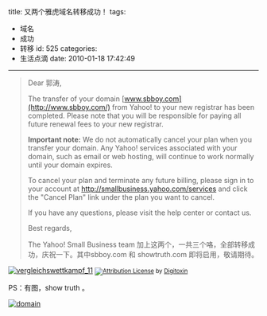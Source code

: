 title: 又两个雅虎域名转移成功！
tags:
  - 域名
  - 成功
  - 转移
id: 525
categories:
  - 生活点滴
date: 2010-01-18 17:42:49
---

> Dear 郭涛,
> 
> The transfer of your domain [www.sbboy.com](http://www.sbboy.com/) from Yahoo! to your new registrar has been completed. Please note that you will be responsible for paying all future renewal fees to your new registrar.
> 
> **Important note:** We do not automatically cancel your plan when you transfer your domain. Any Yahoo! services associated with your domain, such as email or web hosting, will continue to work normally until your domain expires.
> 
> To cancel your plan and terminate any future billing, please sign in to your account at http://smallbusiness.yahoo.com/services and click the "Cancel Plan" link under the plan you want to cancel.
> 
> If you have any questions, please visit the help center or contact us.<!--more-->
> 
> Best regards,
> 
> The Yahoo! Small Business team
加上这两个，一共三个咯，全部转移成功，庆祝一下。其中sbboy.com 和 showtruth.com 即将启用，敬请期待。

[![vergleichswettkampf_11](http://farm3.static.flickr.com/2729/4283912487_65a0a89d1f.jpg)](http://farm3.static.flickr.com/2729/4283912487_65a0a89d1f.jpg "vergleichswettkampf_11")
<small>[![Attribution License](http://www.Kainy.CN/blog/wp-content/plugins/wordpress-flickr-manager/images/creative_commons_bw.gif)](http://creativecommons.org/licenses/by/2.0/ "Attribution License") by [Digitoxin](http://www.flickr.com/people/30794983@N00/)</small>

PS：有图，show truth 。

[![domain](http://farm3.static.flickr.com/2745/4284053093_e0627588e0.jpg)](http://farm3.static.flickr.com/2745/4284053093_e0627588e0.jpg "domain")